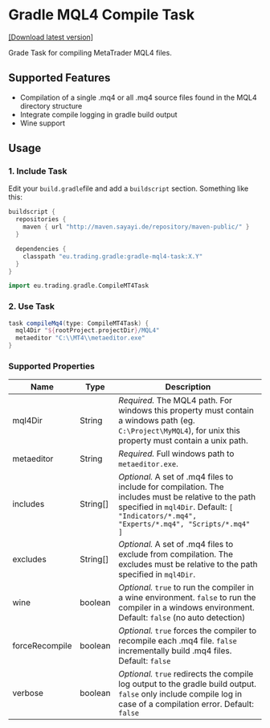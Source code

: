 # Gradle MQL4 Compile Task
[ [Download latest version] ](https://maven.sayayi.de/repository/maven-releases/eu/trading/gradle/gradle-mql4-task/1.0/gradle-mql4-task-1.0.jar)

Grade Task for compiling MetaTrader MQL4 files.

## Supported Features
- Compilation of a single .mq4 or all .mq4 source files found in the MQL4 directory structure
- Integrate compile logging in gradle build output
- Wine support

## Usage

### 1. Include Task

Edit your `build.gradle`file and add a `buildscript` section. Something like this:

```groovy
buildscript {
  repositories {
    maven { url "http://maven.sayayi.de/repository/maven-public/" }
  }

  dependencies {
    classpath "eu.trading.gradle:gradle-mql4-task:X.Y"
  }
}

import eu.trading.gradle.CompileMT4Task
```

### 2. Use Task

```groovy
task compileMq4(type: CompileMT4Task) {
  mql4Dir "${rootProject.projectDir}/MQL4"
  metaeditor "C:\\MT4\\metaeditor.exe"
}
```

### Supported Properties
Name | Type | Description
--- | --- | ---
mql4Dir | String | *Required.* The MQL4 path. For windows this property must contain a windows path (eg. `C:\Project\MyMQL4`), for unix this property must contain a unix path.
metaeditor | String | *Required.* Full windows path to `metaeditor.exe`.
includes | String[] | *Optional.* A set of .mq4 files to include for compilation. The includes must be relative to the path specified in `mql4Dir`. Default: `[ "Indicators/*.mq4", "Experts/*.mq4", "Scripts/*.mq4" ]`
excludes | String[] | *Optional.* A set of .mq4 files to exclude from compilation. The excludes must be relative to the path specified in `mql4Dir`.
wine | boolean | *Optional.* `true` to run the compiler in a wine environment. `false` to run the compiler in a windows environment. Default: `false` (no auto detection)
forceRecompile | boolean | *Optional.* `true` forces the compiler to recompile each .mq4 file. `false` incrementally build .mq4 files. Default: `false`
verbose | boolean | *Optional.* `true` redirects the compile log output to the gradle build output. `false` only include compile log in case of a compilation error. Default: `false`
